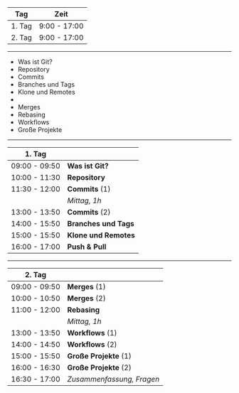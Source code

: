 
|  Tag                 | Zeit           |
|----------------------|----------------|
|  1. Tag              |  9:00 - 17:00  |
|  2. Tag              |  9:00 - 17:00  |


---

* Was ist Git?
* Repository
* Commits
* Branches und Tags
* Klone und Remotes
* 
* Merges
* Rebasing
* Workflows
* Große Projekte


---

| 1. Tag               |                          |
|----------------------|--------------------------|
| 09:00 - 09:50        | **Was ist Git?**         |
| 10:00 - 11:30        | **Repository**           |
| 11:30 - 12:00        | **Commits**  (1)         |
|                      | *Mittag, 1h*             |
| 13:00 - 13:50        | **Commits**  (2)         |
| 14:00 - 15:50        | **Branches und Tags**    |
| 15:00 - 15:50        | **Klone und Remotes**    |
| 16:00 - 17:00        | **Push & Pull**          |

---

| 2. Tag               |                            |
|----------------------|----------------------------|
| 09:00 - 09:50        | **Merges** (1)             |
| 10:00 - 10:50        | **Merges** (2)             |
| 11:00 - 12:00        | **Rebasing**               |
|                      | *Mittag, 1h*               |
| 13:00 - 13:50        | **Workflows** (1)          |
| 14:00 - 14:50        | **Workflows** (2)          |
| 15:00 - 15:50        | **Große Projekte** (1)     |
| 16:00 - 16:30        | **Große Projekte** (2)     |
| 16:30 - 17:00        | *Zusammenfassung, Fragen*  |
